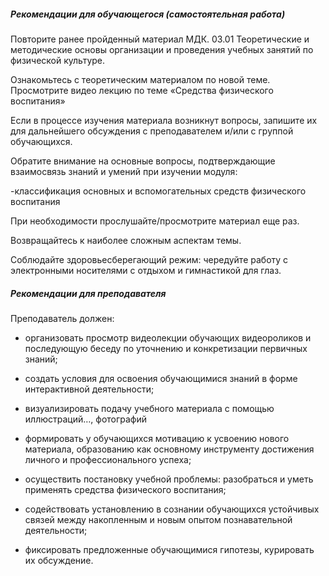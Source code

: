 ##### Рекомендации для обучающегося (самостоятельная работа)
Повторите ранее пройденный материал МДК. 03.01 Теоретические и методические основы организации и  проведения учебных занятий по физической культуре.  

Ознакомьтесь с теоретическим материалом по новой теме. Просмотрите видео лекцию по теме «Средства физического воспитания»  

Если в процессе изучения материала возникнут вопросы, запишите их для дальнейшего обсуждения с преподавателем и/или с группой обучающихся.  

Обратите внимание на основные вопросы, подтверждающие взаимосвязь знаний и умений при изучении модуля:  

-классификация основных и вспомогательных средств физического воспитания 

При необходимости прослушайте/просмотрите материал еще раз.  

Возвращайтесь к наиболее сложным аспектам темы. 

Соблюдайте здоровьесберегающий режим: чередуйте работу с электронными носителями с отдыхом и гимнастикой для глаз. 

##### Рекомендации для преподавателя
Преподаватель должен:  

- организовать просмотр видеолекции обучающих видеороликов и последующую беседу по уточнению и конкретизации первичных знаний;  

- создать условия для освоения обучающимися знаний в форме интерактивной деятельности; 

- визуализировать подачу учебного материала с помощью иллюстраций…, фотографий 

- формировать у обучающихся мотивацию к усвоению нового материала, образованию как основному инструменту достижения личного и профессионального успеха; 

- осуществить постановку учебной проблемы: разобраться и уметь применять средства физического воспитания; 

-  содействовать установлению в сознании обучающихся устойчивых связей между накопленным и новым опытом познавательной деятельности; 

- фиксировать предложенные обучающимися гипотезы, курировать их обсуждение. 